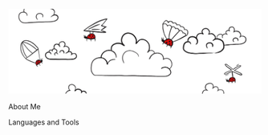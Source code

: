 ![Header](https://github.com/torricane/torricane/blob/main/assets/header.JPG)

About Me

Languages and Tools